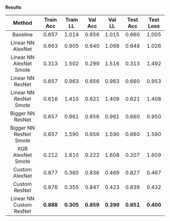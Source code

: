 **Results**

| Method                  | Train Acc | Train LL  |  Val Acc  |   Val LL  |  Test Acc | Test Loss |
| :---------------------: | :-------: | :-------: | :-------: | :-------: | :-------: | :-------: |
| Baseline                |   0.657   |   1.014   |   0.656   |   1.015   |   0.660   |   1.005   |
| Linear NN AlexNet       |   0.663   |   0.905   |   0.640   |   1.068   |   0.648   |   1.026   |
| Linear NN AlexNet Smote |   0.313   |   1.502   |   0.299   |   1.516   |   0.313   |   1.492   |
| Linear NN ResNet        |   0.657   |   0.963   |   0.656   |   0.963   |   0.660   |   0.953   |
| Linear NN ResNet Smote  |   0.616   |   1.410   |   0.621   |   1.409   |   0.621   |   1.408   |
| Bigger NN ResNet        |   0.657   |   0.961   |   0.656   |   0.961   |   0.660   |   0.950   |
| Bigger NN ResNet Smote  |   0.657   |   1.590   |   0.656   |   1.590   |   0.660   |   1.590   |
| XGB AlexNet Smote       |   0.212   |   1.610   |   0.222   |   1.608   |   0.207   |   1.609   |
| Custom AlexNet          |   0.877   |   0.360   |   0.836   |   0.469   |   0.827   |   0.467   |
| Custom ResNet           |   0.876   |   0.355   |   0.847   |   0.423   |   0.839   |   0.432   |
| Linear NN Custom ResNet | **0.888** | **0.305** | **0.859** | **0.399** | **0.851** | **0.400** |
